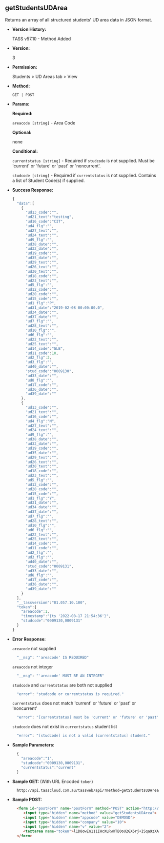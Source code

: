 **getStudentsUDArea**
----
  Returns an array of all structured students' UD area data in JSON format.
  
* **Version History:**

  TASS v57.10 - Method Added

* **Version:**

  3

* **Permission:**

  Students > UD Areas tab > View

* **Method:**

  `GET | POST`
  
* **Params:**

  **Required:**

  `areacode [string]` - Area Code
  
  **Optional:**

  none
 
  **Conditional:**

  `currentstatus [string]` - Required if `studcode` is not supplied. Must be 'current' or 'future' or 'past' or 'noncurrent'.

  `studcode [string]` - Required if `currentstatus` is not supplied. Contains a list of Student Code(s) if supplied.

* **Success Response:**

    ```javascript
    {
      "data":[
        {
          "ud13_code":"",
          "ud21_text":"testing",
          "ud16_code":"CIT",
          "ud4_flg":"",
          "ud27_text":"",
          "ud24_text":"",
          "ud9_flg":"",
          "ud38_date":"",
          "ud32_date":"",
          "ud19_code":"",
          "ud35_date":"",
          "ud29_text":"",
          "ud26_text":"",
          "ud30_text":"",
          "ud18_code":"",
          "ud23_text":"",
          "ud5_flg":"",
          "ud12_code":"",
          "ud20_code":"",
          "ud15_code":"",
          "ud1_flg":"P",
          "ud31_date":"2019-02-08 00:00:00.0",
          "ud34_date":"",
          "ud37_date":"",
          "ud7_flg":"",
          "ud28_text":"",
          "ud10_flg":"",
          "ud6_flg":"",
          "ud22_text":"",
          "ud25_text":"",
          "ud14_code":"GLB",
          "ud11_code":10,
          "ud2_flg":3,
          "ud3_flg":"",
          "ud40_date":"",
          "stud_code":"0009130",
          "ud33_date":"",
          "ud8_flg":"",
          "ud17_code":"",
          "ud36_date":"",
          "ud39_date":""
        },
        {
          "ud13_code":"",
          "ud21_text":"",
          "ud16_code":"",
          "ud4_flg":"N",
          "ud27_text":"",
          "ud24_text":"",
          "ud9_flg":"",
          "ud38_date":"",
          "ud32_date":"",
          "ud19_code":"",
          "ud35_date":"",
          "ud29_text":"",
          "ud26_text":"",
          "ud30_text":"",
          "ud18_code":"",
          "ud23_text":"",
          "ud5_flg":"",
          "ud12_code":"",
          "ud20_code":"",
          "ud15_code":"",
          "ud1_flg":"Y",
          "ud31_date":"",
          "ud34_date":"",
          "ud37_date":"",
          "ud7_flg":"",
          "ud28_text":"",
          "ud10_flg":"",
          "ud6_flg":"",
          "ud22_text":"",
          "ud25_text":"",
          "ud14_code":"",
          "ud11_code":"",
          "ud2_flg":"",
          "ud3_flg":"",
          "ud40_date":"",
          "stud_code":"0009131",
          "ud33_date":"",
          "ud8_flg":"",
          "ud17_code":"",
          "ud36_date":"",
          "ud39_date":""
        }
      ],
      "__tassversion":"01.057.10.100",
      "token":{
        "areacode":1,
        "timestamp":"{ts '2022-08-17 21:54:36'}",
        "studcode":"0009130,0009131"
      }
    }
    ```
 
* **Error Response:**

    `areacode` not supplied
    ```javascript
      "__msg": "'areacode' IS REQUIRED"
    ```

    `areacode` not integer
    ```javascript
      "__msg": "'areacode' MUST BE AN INTEGER"
    ```

    `studcode` and `currentstatus` are both not supplied
    ```javascript
      "error": "studcode or currentstatus is required."
    ```

    `currentstatus` does not match 'current' or 'future' or 'past' or 'noncurrent'
    ```javascript
      "error": "[currentstatus] must be 'current' or 'future' or 'past' or 'noncurrent'."
    ```

    `studcode` does not exist in `currentstatus` student list
    ```javascript
      "error": "[studcode] is not a valid [currentstatus] student."
    ```
    
* **Sample Parameters:**

  ```javascript
    {
      "areacode":"1",
      "studcode":"0009130,0009131",
      "currentstatus":"current"
    }
  ```

* **Sample GET:** (With URL Encoded `token`)

  ```HTML
    http://api.tasscloud.com.au/tassweb/api/?method=getStudentsUDArea&appcode=DEMOSD&company=10&v=2&token=l1D8owEn111IHcXLRwXTB0oU2GX6rj%2BISqa9zXA8We3J3mwgjW5pdUvFK3%2FIZ4mJ4bMyfKTmEoup%2B3tTE9GeLQ%3D%3D
  ```
  
* **Sample POST:**

  ```HTML
    <form id="postForm" name="postForm" method="POST" action="http://api.tasscloud.com.au/tassweb/api/">
       <input type="hidden" name="method" value="getStudentsUDArea">
       <input type="hidden" name="appcode" value="DEMOSD">
       <input type="hidden" name="company" value="10">
       <input type="hidden" name="v" value="2">
       <textarea name="token">l1D8owEn111IHcXLRwXTB0oU2GX6rj+ISqa9zXA8We3J3mwgjW5pdUvFK3/IZ4mJ4bMyfKTmEoup+3tTE9GeLQ==</textarea>
    </form>
  ```
